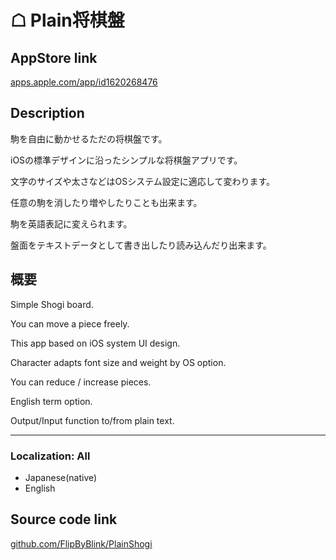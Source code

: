 
# ☖ Plain将棋盤


## AppStore link
[apps.apple.com/app/id1620268476](https://apps.apple.com/app/id1620268476)


## Description
駒を自由に動かせるただの将棋盤です。

iOSの標準デザインに沿ったシンプルな将棋盤アプリです。

文字のサイズや太さなどはOSシステム設定に適応して変わります。

任意の駒を消したり増やしたりことも出来ます。

駒を英語表記に変えられます。

盤面をテキストデータとして書き出したり読み込んだり出来ます。


## 概要
Simple Shogi board.

You can move a piece freely.

This app based on iOS system UI design.

Character adapts font size and weight by OS option.

You can reduce / increase pieces.

English term option.

Output/Input function to/from plain text.


---


### Localization: All
- Japanese(native)
- English

## Source code link
[github.com/FlipByBlink/PlainShogi](https://github.com/FlipByBlink/PlainShogi)